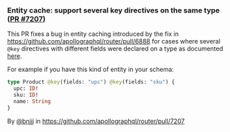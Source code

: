 ### Entity cache: support several key directives on the same type  ([PR #7207](https://github.com/apollographql/router/pull/7207))

This PR fixes a bug in entity caching introduced by the fix in https://github.com/apollographql/router/pull/6888 for cases where several `@key` directives with different fields were declared on a type as documented [here](https://www.apollographql.com/docs/graphos/schema-design/federated-schemas/reference/directives#managing-types). 

For example if you have this kind of entity in your schema:

```graphql
type Product @key(fields: "upc") @key(fields: "sku") {
  upc: ID!
  sku: ID!
  name: String
}
```

By [@bnjjj](https://github.com/bnjjj) in https://github.com/apollographql/router/pull/7207
